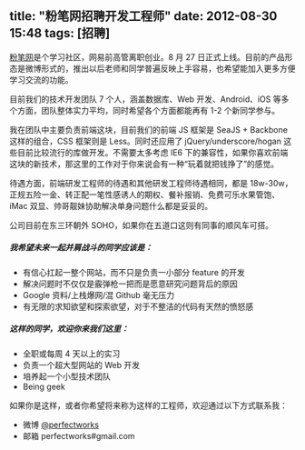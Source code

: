 title: "粉笔网招聘开发工程师"
date: 2012-08-30 15:48
tags: [招聘]
---

[粉笔网](http://fenbi.com)是个学习社区，网易前高管离职创业。8 月 27 日正式上线。目前的产品形态是微博形式的，推出以后老师和同学普遍反映上手容易，也希望能加入更多方便学习交流的功能。 
  
目前我们的技术开发团队 7 个人，涵盖数据库、Web 开发、Android、iOS 等多个方面，团队整体实力平均，同时希望各个方面都能再有 1-2 个新同学参与。 
  
我在团队中主要负责前端这块，目前我们的前端 JS 框架是 SeaJS + Backbone 这样的组合，CSS 框架则是 Less。同时还应用了 jQuery/underscore/hogan 这些目前比较流行的库做开发。不需要太多考虑 IE6 下的兼容性，如果你喜欢前端这块的新技术，那这里的工作对于你来说会有一种“玩着就把钱挣了”的感觉。 
  
待遇方面，前端研发工程师的待遇和其他研发工程师待遇相同，都是 18w-30w，正规五险一金、转正配一笔性感诱人的期权、餐补报销、免费可乐水果管饱、iMac 双显、帅哥靓妹协助解决单身问题什么都是妥妥的。 
  
公司目前在东三环朝外 SOHO，如果你在五道口这则有同事的顺风车可搭。 
  
<!-- more -->

##### 我希望未来一起并肩战斗的同学应该是： 
  
* 有信心扛起一整个网站，而不只是负责一小部分 feature 的开发 
* 解决问题时不仅仅是霰弹枪一把而是愿意研究问题背后的原因 
* Google 资料/上栈爆网/混 Github 毫无压力 
* 有无限的求知欲望和探索欲望，对于不整洁的代码有天然的愤怒感 
  
##### 这样的同学，欢迎你来我们这里： 
  
* 全职或每周 4 天以上的实习 
* 负责一个超大型网站的 Web 开发 
* 培养起一个小型技术团队 
* Being geek 
  
如果你是这样，或者你希望将来称为这样的工程师，欢迎通过以下方式联系我： 
  
* 微博 [@perfectworks](http://weibo.com/perfectworks/)
* 邮箱 perfectworks#gmail.com 
